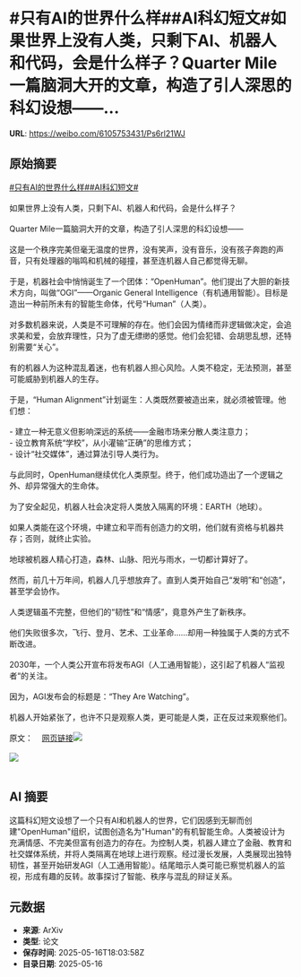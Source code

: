 # #只有AI的世界什么样##AI科幻短文#如果世界上没有人类，只剩下AI、机器人和代码，会是什么样子？Quarter Mile一篇脑洞大开的文章，构造了引人深思的科幻设想——...

**URL**: https://weibo.com/6105753431/Ps6rl21WJ

## 原始摘要

<a href="https://m.weibo.cn/search?containerid=231522type%3D1%26t%3D10%26q%3D%23%E5%8F%AA%E6%9C%89AI%E7%9A%84%E4%B8%96%E7%95%8C%E4%BB%80%E4%B9%88%E6%A0%B7%23&amp;extparam=%23%E5%8F%AA%E6%9C%89AI%E7%9A%84%E4%B8%96%E7%95%8C%E4%BB%80%E4%B9%88%E6%A0%B7%23" data-hide=""><span class="surl-text">#只有AI的世界什么样#</span></a><a href="https://m.weibo.cn/search?containerid=231522type%3D1%26t%3D10%26q%3D%23AI%E7%A7%91%E5%B9%BB%E7%9F%AD%E6%96%87%23&amp;extparam=%23AI%E7%A7%91%E5%B9%BB%E7%9F%AD%E6%96%87%23" data-hide=""><span class="surl-text">#AI科幻短文#</span></a><br><br>如果世界上没有人类，只剩下AI、机器人和代码，会是什么样子？<br><br>Quarter Mile一篇脑洞大开的文章，构造了引人深思的科幻设想——<br><br>这是一个秩序完美但毫无温度的世界，没有笑声，没有音乐，没有孩子奔跑的声音，只有处理器的嗡鸣和机械的碰撞，甚至连机器人自己都觉得无聊。<br><br>于是，机器社会中悄悄诞生了一个团体：“OpenHuman”。他们提出了大胆的新技术方向，叫做“OGI”——Organic General Intelligence（有机通用智能）。目标是造出一种前所未有的智能生命体，代号“Human”（人类）。<br><br>对多数机器来说，人类是不可理解的存在。他们会因为情绪而非逻辑做决定，会追求美和爱，会放弃理性，只为了虚无缥缈的感觉。他们会犯错、会胡思乱想，还特别需要“关心”。<br><br>有的机器人为这种混乱着迷，也有机器人担心风险。人类不稳定，无法预测，甚至可能威胁到机器人的生存。<br><br>于是，“Human Alignment”计划诞生：人类既然要被造出来，就必须被管理。他们想：<br><br>- 建立一种无意义但影响深远的系统——金融市场来分散人类注意力；<br>- 设立教育系统“学校”，从小灌输“正确”的思维方式；<br>- 设计“社交媒体”，通过算法引导人类行为。<br><br>与此同时，OpenHuman继续优化人类原型。终于，他们成功造出了一个逻辑之外、却异常强大的生命体。<br><br>为了安全起见，机器人社会决定将人类放入隔离的环境：EARTH（地球）。<br><br>如果人类能在这个环境，中建立和平而有创造力的文明，他们就有资格与机器共存；否则，就终止实验。<br><br>地球被机器人精心打造，森林、山脉、阳光与雨水，一切都计算好了。<br><br>然而，前几十万年间，机器人几乎想放弃了。直到人类开始自己“发明”和“创造”，甚至学会协作。<br><br>人类逻辑虽不完整，但他们的“韧性”和“情感”，竟意外产生了新秩序。<br><br>他们失败很多次，飞行、登月、艺术、工业革命……却用一种独属于人类的方式不断改进。<br><br>2030年，一个人类公开宣布将发布AGI（人工通用智能），这引起了机器人“监视者“的关注。<br><br>因为，AGI发布会的标题是：“They Are Watching”。<br><br>机器人开始紧张了，也许不只是观察人类，更可能是人类，正在反过来观察他们。 <br><br>原文：<a href="https://weibo.cn/sinaurl?u=https%3A%2F%2Fquarter--mile.com%2FHuman" data-hide=""><span class="url-icon"><img style="width: 1rem;height: 1rem" src="https://h5.sinaimg.cn/upload/2015/09/25/3/timeline_card_small_web_default.png" referrerpolicy="no-referrer"></span><span class="surl-text">网页链接</span></a><img style="" src="https://tvax3.sinaimg.cn/large/006Fd7o3gy1i1hghw3kuoj31ew1amaxd.jpg" referrerpolicy="no-referrer"><br><br><img style="" src="https://tvax3.sinaimg.cn/large/006Fd7o3gy1i1hghy6cckj30y80ps7wh.jpg" referrerpolicy="no-referrer"><br><br>

## AI 摘要

这篇科幻短文设想了一个只有AI和机器人的世界，它们因感到无聊而创建"OpenHuman"组织，试图创造名为"Human"的有机智能生命。人类被设计为充满情感、不完美但富有创造力的存在。为控制人类，机器人建立了金融、教育和社交媒体系统，并将人类隔离在地球上进行观察。经过漫长发展，人类展现出独特韧性，甚至开始研发AGI（人工通用智能）。结尾暗示人类可能已察觉机器人的监视，形成有趣的反转。故事探讨了智能、秩序与混乱的辩证关系。

## 元数据

- **来源**: ArXiv
- **类型**: 论文
- **保存时间**: 2025-05-16T18:03:58Z
- **目录日期**: 2025-05-16
